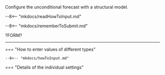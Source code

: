 

Configure the unconditional forecast with a structural model.


--8<-- "mkdocs/readHowToInput.md"

--8<-- "mkdocs/rememberToSubmit.md"


?FORM?

---

=== "How to enter values of different types"

    --8<-- "mkdocs/howToInput.md"


=== "Details of the individual settings"



